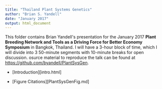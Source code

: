 ```yaml
---
title: "Thailand Plant Systems Genetics"
author: "Brian S. Yandell"
date: "January 2017"
output: html_document
---
```


This folder contains Brian Yandell's presentation for the January 2017 **Plant Breeding Network and Tools as a Driving Force for Better Economy Symposium** in Bangkok, Thailand. I will have a 3-hour block of time, which I will divide into 3 50-minute segments with 10-minute breaks for open discussion. osurce material to reproduce the talk can be found at <https://github.com/byandell/PlantSysGen>.

- [Introduction][intro.html]

- [Figure Citations][PlantSysGenFig.md]